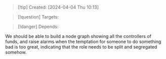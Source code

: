 
>[!tip] Created: [2024-04-04 Thu 10:13]

>[!question] Targets: 

>[!danger] Depends: 

We should be able to build a node graph showing all the controllers of funds, and raise alarms when the temptation for someone to do something bad is too great, indicating that the role needs to be split and segregated somehow.
